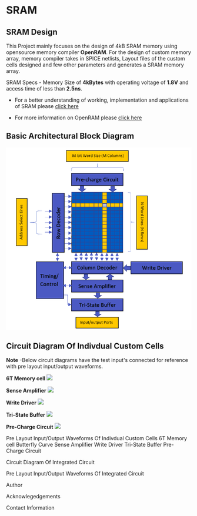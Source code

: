 # SRAM

## SRAM Design
This Project mainly focuses on the design of 4kB SRAM memory using opensource memory compiler **OpenRAM**. For the design of custom memory array, memory compiler takes in SPICE netlists, Layout files of the custom cells designed and few other parameters and generates a SRAM memory array.

SRAM Specs - Memory Size of **4kBytes** with operating voltage of **1.8V** and access time of less than **2.5ns**. 
 
- For a better understanding of working, implementation and applications of SRAM please [click here]()

- For more information on OpenRAM please [click here](https://github.com/VLSIDA/OpenRAM.git)

## Basic Architectural Block Diagram
![](Documentation/BlockDiagram.png)

## Circuit Diagram Of Indivdual Custom Cells

**Note** -Below circuit diagrams have the test input's connected for reference with pre layout input/output waveforms. 

**6T Memory cell**
![](https://github.com/ReuelReuben/SRAM/blob/master/CircuitDiagram/6TMemCell.png)

**Sense Amplifier**
![](https://github.com/ReuelReuben/SRAM/blob/master/CircuitDiagram/SenseAmplifier.png)

**Write Driver**
![](https://github.com/ReuelReuben/SRAM/blob/master/CircuitDiagram/WriteDriver.png)

**Tri-State Buffer**
![](https://github.com/ReuelReuben/SRAM/blob/master/CircuitDiagram/Trigate.png)

**Pre-Charge Circuit**
![](https://github.com/ReuelReuben/SRAM/blob/master/CircuitDiagram/PreCharge.png)


Pre Layout Input/Output Waveforms Of Indivdual Custom Cells
6T Memory cell
Butterfly Curve
Sense Amplifier
Write Driver
Tri-State Buffer
Pre-Charge Circuit

Circuit Diagram Of Integrated Circuit

Pre Layout Input/Output Waveforms Of Integrated Circuit

Author

Acknowlegedgements

Contact Information
